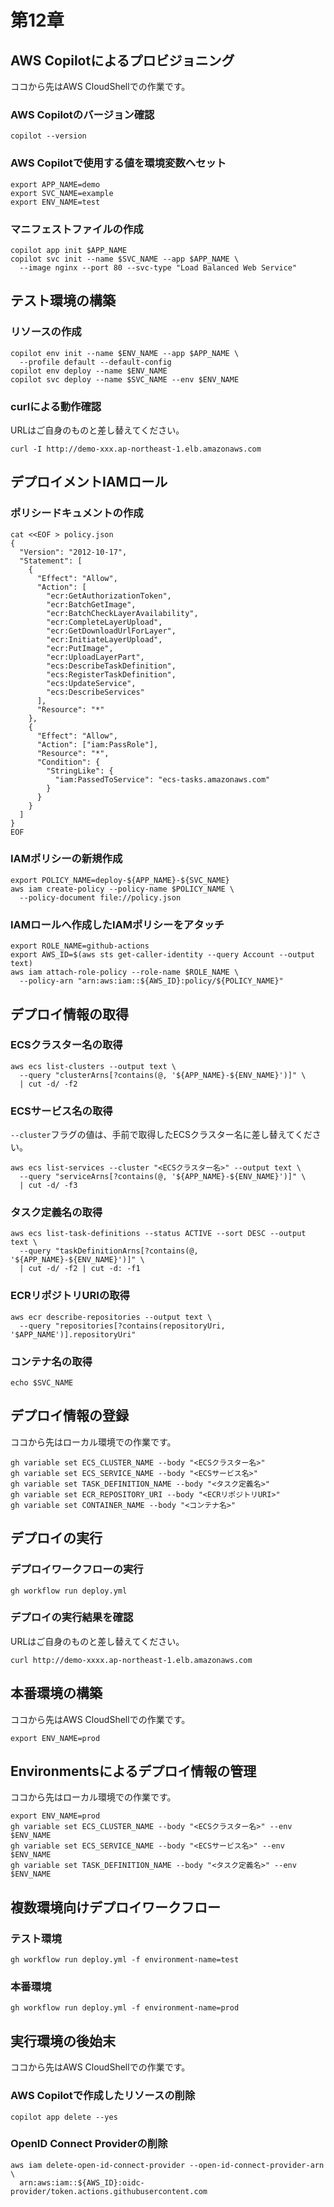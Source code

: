 # 第12章

## AWS Copilotによるプロビジョニング

ココから先はAWS CloudShellでの作業です。

### AWS Copilotのバージョン確認

```shell
copilot --version
```

### AWS Copilotで使用する値を環境変数へセット

```shell
export APP_NAME=demo
export SVC_NAME=example
export ENV_NAME=test
```


### マニフェストファイルの作成

```shell
copilot app init $APP_NAME
copilot svc init --name $SVC_NAME --app $APP_NAME \
  --image nginx --port 80 --svc-type "Load Balanced Web Service"
```


## テスト環境の構築

### リソースの作成

```shell
copilot env init --name $ENV_NAME --app $APP_NAME \
  --profile default --default-config
copilot env deploy --name $ENV_NAME
copilot svc deploy --name $SVC_NAME --env $ENV_NAME
```

### curlによる動作確認

URLはご自身のものと差し替えてください。

```shell
curl -I http://demo-xxx.ap-northeast-1.elb.amazonaws.com
```


## デプロイメントIAMロール

### ポリシードキュメントの作成

```shell
cat <<EOF > policy.json
{
  "Version": "2012-10-17",
  "Statement": [
    {
      "Effect": "Allow",
      "Action": [
        "ecr:GetAuthorizationToken",
        "ecr:BatchGetImage",
        "ecr:BatchCheckLayerAvailability",
        "ecr:CompleteLayerUpload",
        "ecr:GetDownloadUrlForLayer",
        "ecr:InitiateLayerUpload",
        "ecr:PutImage",
        "ecr:UploadLayerPart",
        "ecs:DescribeTaskDefinition",
        "ecs:RegisterTaskDefinition",
        "ecs:UpdateService",
        "ecs:DescribeServices"
      ],
      "Resource": "*"
    },
    {
      "Effect": "Allow",
      "Action": ["iam:PassRole"],
      "Resource": "*",
      "Condition": {
        "StringLike": {
          "iam:PassedToService": "ecs-tasks.amazonaws.com"
        }
      }
    }
  ]
}
EOF
```

### IAMポリシーの新規作成

```shell
export POLICY_NAME=deploy-${APP_NAME}-${SVC_NAME}
aws iam create-policy --policy-name $POLICY_NAME \
  --policy-document file://policy.json
```

### IAMロールへ作成したIAMポリシーをアタッチ

```shell
export ROLE_NAME=github-actions
export AWS_ID=$(aws sts get-caller-identity --query Account --output text)
aws iam attach-role-policy --role-name $ROLE_NAME \
  --policy-arn "arn:aws:iam::${AWS_ID}:policy/${POLICY_NAME}"
```


## デプロイ情報の取得

### ECSクラスター名の取得

```shell
aws ecs list-clusters --output text \
  --query "clusterArns[?contains(@, '${APP_NAME}-${ENV_NAME}')]" \
  | cut -d/ -f2
```

### ECSサービス名の取得

`--cluster`フラグの値は、手前で取得したECSクラスター名に差し替えてください。

```shell
aws ecs list-services --cluster "<ECSクラスター名>" --output text \
  --query "serviceArns[?contains(@, '${APP_NAME}-${ENV_NAME}')]" \
  | cut -d/ -f3
```

### タスク定義名の取得

```shell
aws ecs list-task-definitions --status ACTIVE --sort DESC --output text \
  --query "taskDefinitionArns[?contains(@, '${APP_NAME}-${ENV_NAME}')]" \
  | cut -d/ -f2 | cut -d: -f1
```

### ECRリポジトリURIの取得

```shell
aws ecr describe-repositories --output text \
  --query "repositories[?contains(repositoryUri, '$APP_NAME')].repositoryUri"
```

### コンテナ名の取得

```shell
echo $SVC_NAME
```


## デプロイ情報の登録

ココから先はローカル環境での作業です。

```shell
gh variable set ECS_CLUSTER_NAME --body "<ECSクラスター名>"
gh variable set ECS_SERVICE_NAME --body "<ECSサービス名>"
gh variable set TASK_DEFINITION_NAME --body "<タスク定義名>"
gh variable set ECR_REPOSITORY_URI --body "<ECRリポジトリURI>"
gh variable set CONTAINER_NAME --body "<コンテナ名>"
```


## デプロイの実行

### デプロイワークフローの実行

```shell
gh workflow run deploy.yml
```

### デプロイの実行結果を確認

URLはご自身のものと差し替えてください。

```shell
curl http://demo-xxxx.ap-northeast-1.elb.amazonaws.com
```


## 本番環境の構築

ココから先はAWS CloudShellでの作業です。

```shell
export ENV_NAME=prod
```


## Environmentsによるデプロイ情報の管理

ココから先はローカル環境での作業です。

```shell
export ENV_NAME=prod
gh variable set ECS_CLUSTER_NAME --body "<ECSクラスター名>" --env $ENV_NAME
gh variable set ECS_SERVICE_NAME --body "<ECSサービス名>" --env $ENV_NAME
gh variable set TASK_DEFINITION_NAME --body "<タスク定義名>" --env $ENV_NAME
```

## 複数環境向けデプロイワークフロー

### テスト環境

```shell
gh workflow run deploy.yml -f environment-name=test
```

### 本番環境

```shell
gh workflow run deploy.yml -f environment-name=prod
```


## 実行環境の後始末

ココから先はAWS CloudShellでの作業です。

### AWS Copilotで作成したリソースの削除

```shell
copilot app delete --yes
```

### OpenID Connect Providerの削除

```shell
aws iam delete-open-id-connect-provider --open-id-connect-provider-arn \
  arn:aws:iam::${AWS_ID}:oidc-provider/token.actions.githubusercontent.com
```
